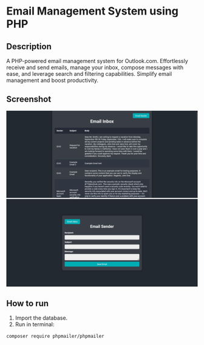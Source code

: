 # Email Management System using PHP

## Description
A PHP-powered email management system for Outlook.com. Effortlessly receive and send emails, manage your inbox, compose messages with ease, and leverage search and filtering capabilities. Simplify email management and boost productivity.

##  Screenshot
<img src="/inbox.png">
<img src="/sender.png">

## How to run
1.  Import the database.
2.  Run in terminal:
```sh
composer require phpmailer/phpmailer
```
